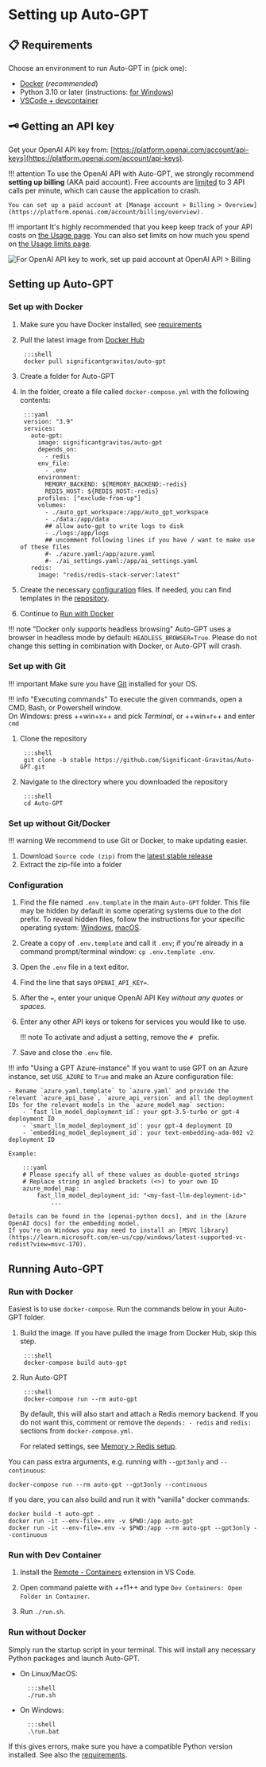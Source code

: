 # Setting up Auto-GPT

## 📋 Requirements

Choose an environment to run Auto-GPT in (pick one):

  - [Docker](https://docs.docker.com/get-docker/) (*recommended*)
  - Python 3.10 or later (instructions: [for Windows](https://www.tutorialspoint.com/how-to-install-python-in-windows))
  - [VSCode + devcontainer](https://marketplace.visualstudio.com/items?itemName=ms-vscode-remote.remote-containers)


## 🗝️ Getting an API key

Get your OpenAI API key from: [https://platform.openai.com/account/api-keys](https://platform.openai.com/account/api-keys).

!!! attention
    To use the OpenAI API with Auto-GPT, we strongly recommend **setting up billing**
    (AKA paid account). Free accounts are [limited][openai/api limits] to 3 API calls per
    minute, which can cause the application to crash.

    You can set up a paid account at [Manage account > Billing > Overview](https://platform.openai.com/account/billing/overview).

[openai/api limits]: https://platform.openai.com/docs/guides/rate-limits/overview#:~:text=Free%20trial%20users,RPM%0A40%2C000%20TPM

!!! important
    It's highly recommended that you keep keep track of your API costs on [the Usage page](https://platform.openai.com/account/usage).
    You can also set limits on how much you spend on [the Usage limits page](https://platform.openai.com/account/billing/limits).

![For OpenAI API key to work, set up paid account at OpenAI API > Billing](./imgs/openai-api-key-billing-paid-account.png)


## Setting up Auto-GPT

### Set up with Docker

1. Make sure you have Docker installed, see [requirements](#requirements)
2. Pull the latest image from [Docker Hub]

        :::shell
        docker pull significantgravitas/auto-gpt

3. Create a folder for Auto-GPT
4. In the folder, create a file called `docker-compose.yml` with the following contents:

        :::yaml
        version: "3.9"
        services:
          auto-gpt:
            image: significantgravitas/auto-gpt
            depends_on:
              - redis
            env_file:
              - .env
            environment:
              MEMORY_BACKEND: ${MEMORY_BACKEND:-redis}
              REDIS_HOST: ${REDIS_HOST:-redis}
            profiles: ["exclude-from-up"]
            volumes:
              - ./auto_gpt_workspace:/app/auto_gpt_workspace
              - ./data:/app/data
              ## allow auto-gpt to write logs to disk
              - ./logs:/app/logs
              ## uncomment following lines if you have / want to make use of these files
              #- ./azure.yaml:/app/azure.yaml
              #- ./ai_settings.yaml:/app/ai_settings.yaml
          redis:
            image: "redis/redis-stack-server:latest"

5. Create the necessary [configuration](#configuration) files. If needed, you can find
    templates in the [repository].
6. Continue to [Run with Docker](#run-with-docker)

!!! note "Docker only supports headless browsing"
    Auto-GPT uses a browser in headless mode by default: `HEADLESS_BROWSER=True`.
    Please do not change this setting in combination with Docker, or Auto-GPT will crash.

[Docker Hub]: https://hub.docker.com/r/significantgravitas/auto-gpt
[repository]: https://github.com/Significant-Gravitas/Auto-GPT


### Set up with Git

!!! important
    Make sure you have [Git](https://git-scm.com/downloads) installed for your OS.

!!! info "Executing commands"
    To execute the given commands, open a CMD, Bash, or Powershell window.  
    On Windows: press ++win+x++ and pick *Terminal*, or ++win+r++ and enter `cmd`

1. Clone the repository

        :::shell
        git clone -b stable https://github.com/Significant-Gravitas/Auto-GPT.git

2. Navigate to the directory where you downloaded the repository

        :::shell
        cd Auto-GPT


### Set up without Git/Docker

!!! warning
    We recommend to use Git or Docker, to make updating easier.

1. Download `Source code (zip)` from the [latest stable release](https://github.com/Significant-Gravitas/Auto-GPT/releases/latest)
2. Extract the zip-file into a folder


### Configuration

1. Find the file named `.env.template` in the main `Auto-GPT` folder. This file may
    be hidden by default in some operating systems due to the dot prefix. To reveal
    hidden files, follow the instructions for your specific operating system:
    [Windows][show hidden files/Windows], [macOS][show hidden files/macOS].
2. Create a copy of `.env.template` and call it `.env`;
    if you're already in a command prompt/terminal window: `cp .env.template .env`.
3. Open the `.env` file in a text editor.
4. Find the line that says `OPENAI_API_KEY=`.
5. After the `=`, enter your unique OpenAI API Key *without any quotes or spaces*.
6. Enter any other API keys or tokens for services you would like to use.

    !!! note
        To activate and adjust a setting, remove the `# ` prefix.

7. Save and close the `.env` file.

!!! info "Using a GPT Azure-instance"
    If you want to use GPT on an Azure instance, set `USE_AZURE` to `True` and
    make an Azure configuration file:

    - Rename `azure.yaml.template` to `azure.yaml` and provide the relevant `azure_api_base`, `azure_api_version` and all the deployment IDs for the relevant models in the `azure_model_map` section:
        - `fast_llm_model_deployment_id`: your gpt-3.5-turbo or gpt-4 deployment ID
        - `smart_llm_model_deployment_id`: your gpt-4 deployment ID
        - `embedding_model_deployment_id`: your text-embedding-ada-002 v2 deployment ID

    Example:

        :::yaml
        # Please specify all of these values as double-quoted strings
        # Replace string in angled brackets (<>) to your own ID
        azure_model_map:
            fast_llm_model_deployment_id: "<my-fast-llm-deployment-id>"
                ...

    Details can be found in the [openai-python docs], and in the [Azure OpenAI docs] for the embedding model.
    If you're on Windows you may need to install an [MSVC library](https://learn.microsoft.com/en-us/cpp/windows/latest-supported-vc-redist?view=msvc-170).

[show hidden files/Windows]: https://support.microsoft.com/en-us/windows/view-hidden-files-and-folders-in-windows-97fbc472-c603-9d90-91d0-1166d1d9f4b5
[show hidden files/macOS]: https://www.pcmag.com/how-to/how-to-access-your-macs-hidden-files
[openai-python docs]: https://github.com/openai/openai-python#microsoft-azure-endpoints
[Azure OpenAI docs]: https://learn.microsoft.com/en-us/azure/cognitive-services/openai/tutorials/embeddings?tabs=command-line


## Running Auto-GPT

### Run with Docker

Easiest is to use `docker-compose`. Run the commands below in your Auto-GPT folder.

1. Build the image. If you have pulled the image from Docker Hub, skip this step.

        :::shell
        docker-compose build auto-gpt

2. Run Auto-GPT

        :::shell
        docker-compose run --rm auto-gpt

    By default, this will also start and attach a Redis memory backend. If you do not
    want this, comment or remove the `depends: - redis` and `redis:` sections from
    `docker-compose.yml`.

    For related settings, see [Memory > Redis setup](./configuration/memory.md#redis-setup).

You can pass extra arguments, e.g. running with `--gpt3only` and `--continuous`:
``` shell
docker-compose run --rm auto-gpt --gpt3only --continuous
```

If you dare, you can also build and run it with "vanilla" docker commands:
``` shell
docker build -t auto-gpt .
docker run -it --env-file=.env -v $PWD:/app auto-gpt
docker run -it --env-file=.env -v $PWD:/app --rm auto-gpt --gpt3only --continuous
```

[docker-compose file]: https://github.com/Significant-Gravitas/Auto-GPT/blob/stable/docker-compose.yml


### Run with Dev Container

1. Install the [Remote - Containers](https://marketplace.visualstudio.com/items?itemName=ms-vscode-remote.remote-containers) extension in VS Code.

2. Open command palette with ++f1++ and type `Dev Containers: Open Folder in Container`.

3. Run `./run.sh`.


### Run without Docker

Simply run the startup script in your terminal. This will install any necessary Python
packages and launch Auto-GPT.

- On Linux/MacOS:

        :::shell
        ./run.sh

- On Windows:

        :::shell
        .\run.bat

If this gives errors, make sure you have a compatible Python version installed. See also
the [requirements](./installation.md#requirements).
